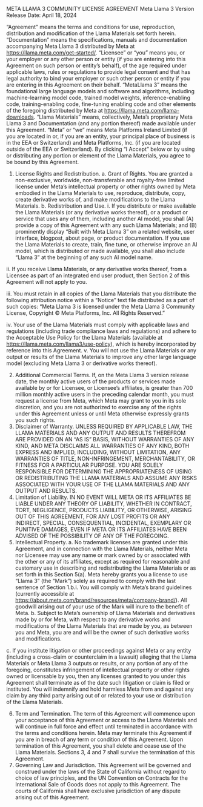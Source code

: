 META LLAMA 3 COMMUNITY LICENSE AGREEMENT
Meta Llama 3 Version Release Date: April 18, 2024

“Agreement” means the terms and conditions for use, reproduction, distribution and modification of the Llama Materials set forth herein.
“Documentation” means the specifications, manuals and documentation accompanying Meta Llama 3 distributed by Meta at https://llama.meta.com/get-started/.
“Licensee” or “you” means you, or your employer or any other person or entity (if you are entering into this Agreement on such person or entity’s behalf), of the age required under applicable laws, rules or regulations to provide legal consent and that has legal authority to bind your employer or such other person or entity if you are entering in this Agreement on their behalf.
“MetaLlama 3” means the foundational large language models and software and algorithms, including machine-learning model code, trained model weights, inference-enabling code, training-enabling code, fine-tuning enabling code and other elements of the foregoing distributed by Meta at https://llama.meta.com/llama-downloads.
“Llama Materials” means, collectively, Meta’s proprietary Meta Llama 3 and Documentation (and any portion thereof) made available under this Agreement.
“Meta” or “we” means Meta Platforms Ireland Limited (if you are located in or, if you are an entity, your principal place of business is in the EEA or Switzerland) and Meta Platforms, Inc. (if you are located outside of the EEA or Switzerland).
By clicking “I Accept” below or by using or distributing any portion or element of the Llama Materials, you agree to be bound by this Agreement.

1. License Rights and Redistribution.
   a. Grant of Rights. You are granted a non-exclusive, worldwide, non-transferable and royalty-free limited license under Meta’s intellectual property or other rights owned by Meta embodied in the Llama Materials to use, reproduce, distribute, copy, create derivative works of, and make modifications to the Llama Materials.
   b. Redistribution and Use.
   i. If you distribute or make available the Llama Materials (or any derivative works thereof), or a product or service that uses any of them, including another AI model, you shall (A) provide a copy of this Agreement with any such Llama Materials; and (B) prominently display “Built with Meta Llama 3” on a related website, user interface, blogpost, about page, or product documentation. If you use the Llama Materials to create, train, fine tune, or otherwise improve an AI model, which is distributed or made available, you shall also include “Llama 3” at the beginning of any such AI model name.

ii. If you receive Llama Materials, or any derivative works thereof, from a Licensee as part of an integrated end user product, then Section 2 of this Agreement will not apply to you.

iii. You must retain in all copies of the Llama Materials that you distribute the following attribution notice within a “Notice” text file distributed as a part of such copies: “Meta Llama 3 is licensed under the Meta Llama 3 Community License, Copyright © Meta Platforms, Inc. All Rights Reserved.”

iv. Your use of the Llama Materials must comply with applicable laws and regulations (including trade compliance laws and regulations) and adhere to the Acceptable Use Policy for the Llama Materials (available at https://llama.meta.com/llama3/use-policy), which is hereby incorporated by reference into this Agreement.
v. You will not use the Llama Materials or any output or results of the Llama Materials to improve any other large language model (excluding Meta Llama 3 or derivative works thereof).

2. Additional Commercial Terms. If, on the Meta Llama 3 version release date, the monthly active users of the products or services made available by or for Licensee, or Licensee’s affiliates, is greater than 700 million monthly active users in the preceding calendar month, you must request a license from Meta, which Meta may grant to you in its sole discretion, and you are not authorized to exercise any of the rights under this Agreement unless or until Meta otherwise expressly grants you such rights.
3. Disclaimer of Warranty. UNLESS REQUIRED BY APPLICABLE LAW, THE LLAMA MATERIALS AND ANY OUTPUT AND RESULTS THEREFROM ARE PROVIDED ON AN “AS IS” BASIS, WITHOUT WARRANTIES OF ANY KIND, AND META DISCLAIMS ALL WARRANTIES OF ANY KIND, BOTH EXPRESS AND IMPLIED, INCLUDING, WITHOUT LIMITATION, ANY WARRANTIES OF TITLE, NON-INFRINGEMENT, MERCHANTABILITY, OR FITNESS FOR A PARTICULAR PURPOSE. YOU ARE SOLELY RESPONSIBLE FOR DETERMINING THE APPROPRIATENESS OF USING OR REDISTRIBUTING THE LLAMA MATERIALS AND ASSUME ANY RISKS ASSOCIATED WITH YOUR USE OF THE LLAMA MATERIALS AND ANY OUTPUT AND RESULTS.
4. Limitation of Liability. IN NO EVENT WILL META OR ITS AFFILIATES BE LIABLE UNDER ANY THEORY OF LIABILITY, WHETHER IN CONTRACT, TORT, NEGLIGENCE, PRODUCTS LIABILITY, OR OTHERWISE, ARISING OUT OF THIS AGREEMENT, FOR ANY LOST PROFITS OR ANY INDIRECT, SPECIAL, CONSEQUENTIAL, INCIDENTAL, EXEMPLARY OR PUNITIVE DAMAGES, EVEN IF META OR ITS AFFILIATES HAVE BEEN ADVISED OF THE POSSIBILITY OF ANY OF THE FOREGOING.
5. Intellectual Property.
   a. No trademark licenses are granted under this Agreement, and in connection with the Llama Materials, neither Meta nor Licensee may use any name or mark owned by or associated with the other or any of its affiliates, except as required for reasonable and customary use in describing and redistributing the Llama Materials or as set forth in this Section 5(a). Meta hereby grants you a license to use “Llama 3” (the “Mark”) solely as required to comply with the last sentence of Section 1.b.i. You will comply with Meta’s brand guidelines (currently accessible at https://about.meta.com/brand/resources/meta/company-brand/). All goodwill arising out of your use of the Mark will inure to the benefit of Meta.
   b. Subject to Meta’s ownership of Llama Materials and derivatives made by or for Meta, with respect to any derivative works and modifications of the Llama Materials that are made by you, as between you and Meta, you are and will be the owner of such derivative works and modifications.

c. If you institute litigation or other proceedings against Meta or any entity (including a cross-claim or counterclaim in a lawsuit) alleging that the Llama Materials or Meta Llama 3 outputs or results, or any portion of any of the foregoing, constitutes infringement of intellectual property or other rights owned or licensable by you, then any licenses granted to you under this Agreement shall terminate as of the date such litigation or claim is filed or instituted. You will indemnify and hold harmless Meta from and against any claim by any third party arising out of or related to your use or distribution of the Llama Materials.

6. Term and Termination. The term of this Agreement will commence upon your acceptance of this Agreement or access to the Llama Materials and will continue in full force and effect until terminated in accordance with the terms and conditions herein. Meta may terminate this Agreement if you are in breach of any term or condition of this Agreement. Upon termination of this Agreement, you shall delete and cease use of the Llama Materials. Sections 3, 4 and 7 shall survive the termination of this Agreement.
7. Governing Law and Jurisdiction. This Agreement will be governed and construed under the laws of the State of California without regard to choice of law principles, and the UN Convention on Contracts for the International Sale of Goods does not apply to this Agreement. The courts of California shall have exclusive jurisdiction of any dispute arising out of this Agreement.